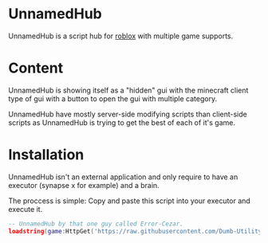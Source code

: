 # UnnamedHub

UnnamedHub is a script hub for [roblox](https://roblox.com/) with multiple game supports.

# Content
UnnamedHub is showing itself as a "hidden" gui with the minecraft client type of gui with a button to open the gui with multiple category.

UnnamedHub have mostly server-side modifying scripts than client-side scripts as UnnamedHub is trying to get the best of each of it's game.

# Installation

UnnamedHub isn't an external application and only require to have an executor (synapse x for example) and a brain.

The proccess is simple:
Copy and paste this script into your executor and execute it.
```lua
-- UnnamedHub by that one guy called Error-Cezar.
loadstring(game:HttpGet('https://raw.githubusercontent.com/Dumb-Utility/UnnamedHub/main/UH.lua'))()
```
